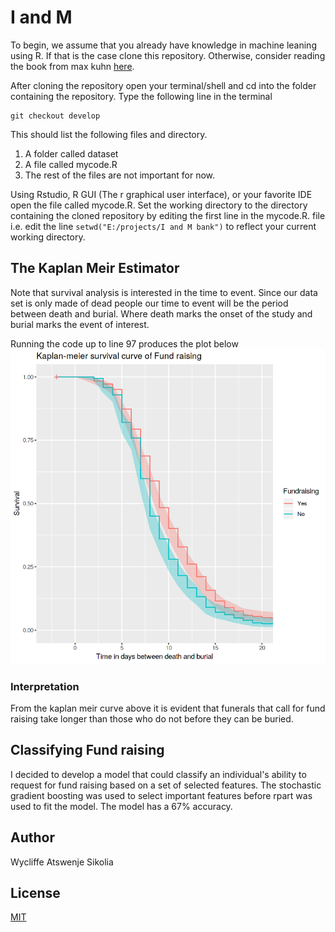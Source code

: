 # I and M
To begin, we assume that you already have knowledge in machine leaning using R. If that is the case clone this repository. Otherwise, consider reading the book from max kuhn [here](https://topepo.github.io/caret/index.html).

After cloning the repository open your terminal/shell and cd into the folder containing the repository.
Type the following line in the terminal
```
git checkout develop
```
This should list the following files and directory.
1. A folder called dataset
2. A file called mycode.R
3. The rest of the files are not important for now.

Using Rstudio, R GUI (The r graphical user interface), or your favorite IDE open the file called 
mycode.R.
Set the working directory to the directory containing the cloned repository by editing the first
line in the mycode.R. file i.e. edit the line `setwd("E:/projects/I and M bank")` to reflect your current
working directory. 

## The Kaplan Meir Estimator 
Note that survival analysis is interested in the time to event. Since our data set is only made of
dead people our time to event will be the period between death and burial. Where death marks the 
onset of the study and burial marks the event of interest.

Running the code up to line 97 produces the plot below
![alt text](https://github.com/cycks/IandM/blob/develop/Outputs/kmplot.png)

### Interpretation
From the kaplan meir curve above it is evident that funerals that call for fund raising take 
longer than those who do not before they can be buried. 

## Classifying Fund raising
I decided to develop a model that could classify an individual's ability to request for fund raising
based on a set of selected features. The stochastic gradient boosting was used to select important features
before rpart was used to fit the model. The model has a 67% accuracy.

## Author
Wycliffe Atswenje Sikolia

## License
[MIT](https://opensource.org/licenses/MIT)
